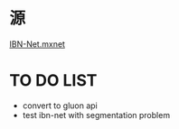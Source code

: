 
# 源
[IBN-Net.mxnet](https://github.com/bruinxiong/IBN-Net.mxnet)


# TO DO LIST
* convert to gluon api
* test ibn-net with segmentation problem